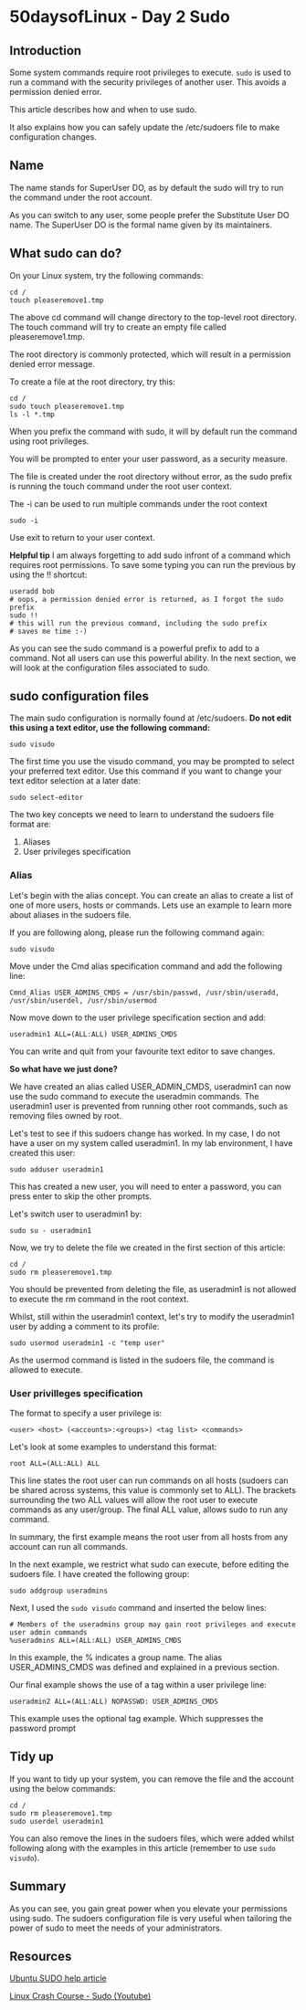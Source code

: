 # 50daysofLinux - Day 2 Sudo

## Introduction
Some system commands require root privileges to execute. ```sudo``` is used to run a command with the security privileges of another user. This avoids a permission denied error.

This article describes how and when to use sudo. 

It also explains how you can safely update the /etc/sudoers file to make configuration changes.

## Name
The name stands for SuperUser DO, as by default the sudo will try to run the command under the root account. 

As you can switch to any user, some people prefer the Substitute User DO name. The SuperUser DO is the formal name given by its maintainers.

## What sudo can do?

On your Linux system, try the following commands:

```
cd /
touch pleaseremove1.tmp
```

The above cd command will change directory to the top-level root directory. The touch command will try to create an empty file called pleaseremove1.tmp.

The root directory is commonly protected, which will result in a permission denied error message.


To create a file at the root directory, try this:

```
cd /
sudo touch pleaseremove1.tmp
ls -l *.tmp
```

When you prefix the command with sudo, it will by default run the command using root privileges.

You will be prompted to enter your user password, as a security measure.

The file is created under the root directory without error, as the sudo prefix is running the touch command under the root user context. 

The -i can be used to run multiple commands under the root context 

```
sudo -i
```
Use exit to return to your user context.

**Helpful tip**
I am always forgetting to add sudo infront of a command which requires root permissions. To save some typing you can run the previous by using the !! shortcut:

```
useradd bob
# oops, a permission denied error is returned, as I forgot the sudo prefix
sudo !!
# this will run the previous command, including the sudo prefix
# saves me time :-)
```

As you can see the sudo command is a powerful prefix to add to a command. Not all users can use this powerful ability. In the next section, we will look at the configuration files associated to sudo.


## sudo configuration files

The main sudo configuration is normally found at /etc/sudoers.  **Do not edit this using a text editor, use the following command:**

```
sudo visudo
```
The first time you use the visudo command, you may be prompted to select your preferred text editor. Use this command if you want to change your text editor selection at a later date:

```
sudo select-editor
```

The two key concepts we need to learn to understand the sudoers file format are:

1. Aliases
2. User privileges specification

### Alias

Let's begin with the alias concept. You can create an alias to create a list of one of more users, hosts or commands. Lets use an example to learn more about aliases in the sudoers file.

If you are following along, please run the following command again:

```
sudo visudo
```
Move under the Cmd alias specification command and add the following line:

```
Cmnd_Alias USER_ADMINS_CMDS = /usr/sbin/passwd, /usr/sbin/useradd, /usr/sbin/userdel, /usr/sbin/usermod
```

Now move down to the user privilege specification section and add:

```
useradmin1 ALL=(ALL:ALL) USER_ADMINS_CMDS 
```

You can write and quit from your favourite text editor to save changes.

**So what have we just done?**

We have created an alias called USER_ADMIN_CMDS, useradmin1 can now use the sudo command to execute the useradmin commands. The useradmin1 user is prevented from running other root commands, such as removing files owned by root.

Let's test to see if this sudoers change has worked. In my case, I do not have a user on my system called useradmin1. In my lab environment, I have created this user:

```
sudo adduser useradmin1
```
This has created a new user, you will need to enter a password, you can press enter to skip the other prompts.


Let's switch user to useradmin1 by:

```
sudo su - useradmin1
```

Now, we try to delete the file we created in the first section of this article:

```
cd /
sudo rm pleaseremove1.tmp
```

You should be prevented from deleting the file, as useradmin1 is not allowed to execute the rm command in the root context.

Whilst, still within the useradmin1 context, let's try to modify the useradmin1 user by adding a comment to its profile:

```
sudo usermod useradmin1 -c "temp user"
```

As the usermod command is listed in the sudoers file, the command is allowed to execute. 

### User privilleges specification 

The format to specify a user privilege is:

```
<user> <host> (<accounts>:<groups>) <tag list> <commands>
```

Let's look at some examples to understand this format:

```
root ALL=(ALL:ALL) ALL
```

This line states the root user can run commands on all hosts (sudoers can be shared across systems, this value is commonly set to ALL). The brackets surrounding the two ALL values will allow the root user to execute commands as any user/group. The final ALL value, allows sudo to run any command.

In summary, the first example means the root user from all hosts from any account can run all commands.

In the next example, we restrict what sudo can execute, before editing the sudoers file. I have created the following group:

```
sudo addgroup useradmins
```

Next, I used the ```sudo visudo``` command and inserted the below lines:

```
# Members of the useradmins group may gain root privileges and execute user admin commands
%useradmins ALL=(ALL:ALL) USER_ADMINS_CMDS
```

In this example, the % indicates a group name. The alias USER_ADMINS_CMDS was defined and explained in a previous section.

Our final example shows the use of a tag within a user privilege line:

```
useradmin2 ALL=(ALL:ALL) NOPASSWD: USER_ADMINS_CMDS
```

This example uses the optional tag example. Which suppresses the password prompt

## Tidy up

If you want to tidy up your system, you can remove the file and the account using the below commands:

```
cd /
sudo rm pleaseremove1.tmp
sudo userdel useradmin1
```

You can also remove the lines in the sudoers files, which were added whilst following along with the examples in this article (remember to use ``` sudo visudo ```).

## Summary

As you can see, you gain great power when you elevate your permissions using sudo. The sudoers configuration file is very useful when tailoring the power of sudo to meet the needs of your administrators. 

## Resources

[Ubuntu SUDO help article](https://help.ubuntu.com/community/Sudoers)

[Linux Crash Course - Sudo (Youtube)](https://www.youtube.com/watch?v=07JOqKOBRnU)
